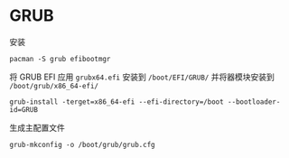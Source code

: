 # GRUB

安装 

```
pacman -S grub efibootmgr
```

将 GRUB EFI 应用 `grubx64.efi` 安装到 `/boot/EFI/GRUB/` 并将器模块安装到 `/boot/grub/x86_64-efi/`  

```
grub-install -terget=x86_64-efi --efi-directory=/boot --bootloader-id=GRUB
```

生成主配置文件

```
grub-mkconfig -o /boot/grub/grub.cfg
```